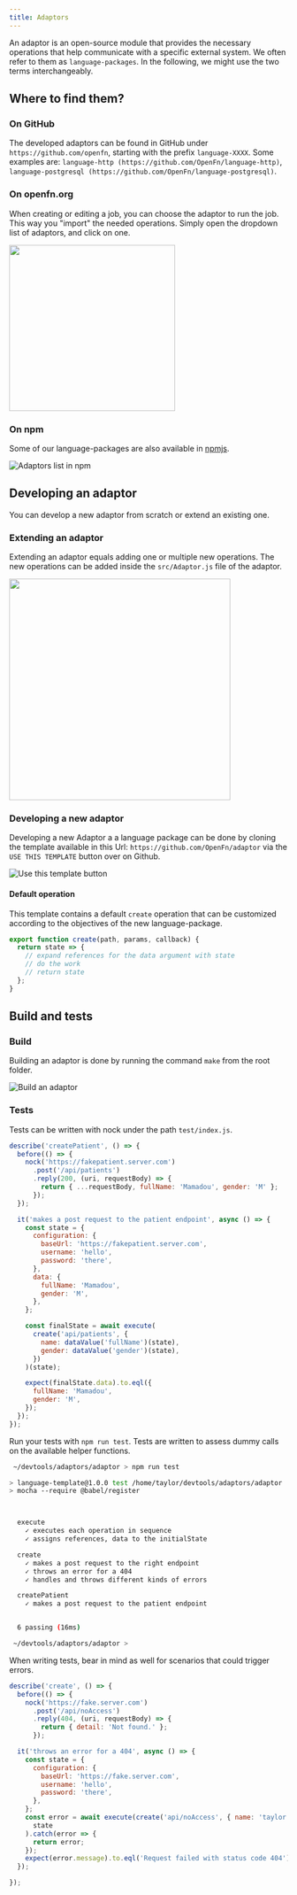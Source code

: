 ```yaml
---
title: Adaptors
---
```


An adaptor is an open-source module that provides the necessary operations that
help communicate with a specific external system. We often refer to them as
`language-packages`. In the following, we might use the two terms
interchangeably.

## Where to find them?

### On GitHub

The developed adaptors can be found in GitHub under `https://github.com/openfn`,
starting with the prefix `language-XXXX`. Some examples are:
`language-http (https://github.com/OpenFn/language-http)`,
`language-postgresql (https://github.com/OpenFn/language-postgresql)`.

### On openfn.org

When creating or editing a job, you can choose the adaptor to run the job. This
way you "import" the needed operations. Simply open the dropdown list of
adaptors, and click on one.

<img src="/img/adaptor_choice_openfn.png" width="300" />

### On npm

Some of our language-packages are also available in
[npmjs](https://www.npmjs.com/search?q=%40openfn).

![Adaptors list in npm](/img/adaptor_npm.png)

## Developing an adaptor

You can develop a new adaptor from scratch or extend an existing one.

### Extending an adaptor

Extending an adaptor equals adding one or multiple new operations. The new
operations can be added inside the `src/Adaptor.js` file of the adaptor.

<img src="/img/srcfolder.png" width="400" />

### Developing a new adaptor

Developing a new Adaptor a a language package can be done by cloning the
template available in this Url: `https://github.com/OpenFn/adaptor` via the
`USE THIS TEMPLATE` button over on Github.

![Use this template button](/img/usethistemplate.png)

#### Default operation

This template contains a default `create` operation that can be customized
according to the objectives of the new language-package.

```javascript
export function create(path, params, callback) {
  return state => {
    // expand references for the data argument with state
    // do the work
    // return state
  };
}
```

## Build and tests

### Build

Building an adaptor is done by running the command `make` from the root folder.

![Build an adaptor](/img/make.png)

### Tests

Tests can be written with nock under the path `test/index.js`.

```javascript
describe('createPatient', () => {
  before(() => {
    nock('https://fakepatient.server.com')
      .post('/api/patients')
      .reply(200, (uri, requestBody) => {
        return { ...requestBody, fullName: 'Mamadou', gender: 'M' };
      });
  });

  it('makes a post request to the patient endpoint', async () => {
    const state = {
      configuration: {
        baseUrl: 'https://fakepatient.server.com',
        username: 'hello',
        password: 'there',
      },
      data: {
        fullName: 'Mamadou',
        gender: 'M',
      },
    };

    const finalState = await execute(
      create('api/patients', {
        name: dataValue('fullName')(state),
        gender: dataValue('gender')(state),
      })
    )(state);

    expect(finalState.data).to.eql({
      fullName: 'Mamadou',
      gender: 'M',
    });
  });
});
```

Run your tests with `npm run test`. Tests are written to assess dummy calls on
the available helper functions.

```sh
 ~/devtools/adaptors/adaptor > npm run test

> language-template@1.0.0 test /home/taylor/devtools/adaptors/adaptor
> mocha --require @babel/register



  execute
    ✓ executes each operation in sequence
    ✓ assigns references, data to the initialState

  create
    ✓ makes a post request to the right endpoint
    ✓ throws an error for a 404
    ✓ handles and throws different kinds of errors

  createPatient
    ✓ makes a post request to the patient endpoint


  6 passing (16ms)

 ~/devtools/adaptors/adaptor >
```


When writing tests, bear in mind as well for scenarios that could trigger
errors.

```javascript
describe('create', () => {
  before(() => {
    nock('https://fake.server.com')
      .post('/api/noAccess')
      .reply(404, (uri, requestBody) => {
        return { detail: 'Not found.' };
      });

  it('throws an error for a 404', async () => {
    const state = {
      configuration: {
        baseUrl: 'https://fake.server.com',
        username: 'hello',
        password: 'there',
      },
    };
    const error = await execute(create('api/noAccess', { name: 'taylor' }))(
      state
    ).catch(error => {
      return error;
    });
    expect(error.message).to.eql('Request failed with status code 404');
  });

});
```
